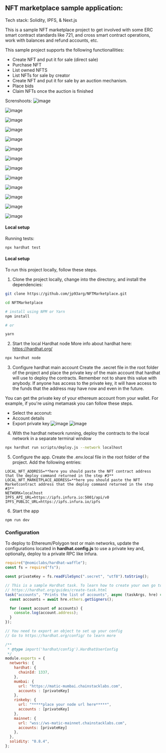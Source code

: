 ## NFT marketplace sample application:
Tech stack: 
Solidity, IPFS, & Next.js

This is a sample NFT marketplace project to get involved with some ERC smart contract standards like 721, and cross smart contract operations, work with balances and refund accounts, etc.

This sample project supports the following functionallities:
* Create NFT and put it for sale (direct sale)
* Purchase NFT
* List owned NFTS
* List NFTs for sale by creator
* Create NFT and put it for sale by an auction mechanism.
* Place bids
* Claim NFTs once the auction is finished

Screnshoots:
![image](https://user-images.githubusercontent.com/33181203/143785151-08ec5d94-deb9-4aa8-a1b4-ca4f1c31af49.png)

![image](https://user-images.githubusercontent.com/33181203/143785183-33fa13cb-cd67-4a1b-847a-31c1f3a01963.png)

![image](https://user-images.githubusercontent.com/33181203/143785186-834059c5-07a6-440d-8a39-24352f16049b.png)

![image](https://user-images.githubusercontent.com/33181203/143785193-65e00bda-8299-43d2-8418-9f5faef7af6e.png)

![image](https://user-images.githubusercontent.com/33181203/143785238-5e1efd00-ada6-43eb-ba8b-c9474dc2b9fc.png)

![image](https://user-images.githubusercontent.com/33181203/143785244-b3734164-08c0-48b6-9b44-53369b502143.png)

![image](https://user-images.githubusercontent.com/33181203/143785250-93df2c75-d97a-4033-b70e-ea40345c1330.png)

![image](https://user-images.githubusercontent.com/33181203/143785257-2b0a1d21-f07f-4731-8330-cae09b6569ff.png)

![image](https://user-images.githubusercontent.com/33181203/143785265-77fe7e1a-8db5-4664-b07f-026dab2636b8.png)

![image](https://user-images.githubusercontent.com/33181203/143785268-365d1b0f-7f2f-4fa8-bfae-1140c5054cf1.png)

![image](https://user-images.githubusercontent.com/33181203/143785272-e2471168-6fab-434a-b56e-a754425c8d2d.png)

![image](https://user-images.githubusercontent.com/33181203/143785279-5fdfaf1b-737b-45bc-a7ca-1ec76b87cbac.png)

![image](https://user-images.githubusercontent.com/33181203/143785308-cc06f97e-1d84-447f-9383-370e24e7a7fa.png)


#### Local setup
Running tests:
```sh
npx hardhat test
```

#### Local setup

To run this project locally, follow these steps.

1. Clone the project locally, change into the directory, and install the dependencies:

```sh
git clone https://github.com/jp93arg/NFTMarketplace.git

cd NFTMarketplace

# install using NPM or Yarn
npm install

# or

yarn
```

2. Start the local Hardhat node
More info about hardhat here: https://hardhat.org/

```sh
npx hardhat node
```

3. Configure hardhat main account
Create the .secret file in the root folder of the project and place the private key of the main account that hardhat will use to deploy the contracts.
Remember not to share this value with anybody. If anyone has access to the private key, it will have access to the funds that the address may have now and even in the future.

You can get the private key of your ethereum account from your wallet.
For example, if you're using metamask you can follow these steps.
- Select the acconut:
- Account details
- Export private key
![image](https://user-images.githubusercontent.com/33181203/143784954-797bd7ea-f644-42b9-8bd9-da6501ef012d.png)
![image](https://user-images.githubusercontent.com/33181203/143784969-115791eb-867b-4087-98e0-165ec420b3ff.png)



4. With the hardhat network running, deploy the contracts to the local network in a separate terminal window

```sh
npx hardhat run scripts/deploy.js --network localhost
```
5. Configure the app.
Create the .env.local file in the root folder of the project.
Add the following entries:
```
LOCAL_NFT_ADDRESS=**here you should paste the NFT contract address that the deploy command returned in the step #3**
LOCAL_NFT_MARKETPLACE_ADDRESS=**here you should paste the NFT Marketcontract address that the deploy command returned in the step #3**
NETWORK=localhost
IPFS_API_URL=https://ipfs.infura.io:5001/api/v0
IPFS_PUBLIC_URL=https://ipfs.infura.io/ipfs
```

6. Start the app

```
npm run dev
```

### Configuration

To deploy to Ethereum/Polygon test or main networks, update the configurations located in __hardhat.config.js__ to use a private key and, optionally, deploy to a private RPC like Infura.

```javascript
require("@nomiclabs/hardhat-waffle");
const fs = require("fs");

const privateKey = fs.readFileSync(".secret", "utf8").toString();

// This is a sample Hardhat task. To learn how to create your own go to
// https://hardhat.org/guides/create-task.html
task("accounts", "Prints the list of accounts", async (taskArgs, hre) => {
  const accounts = await hre.ethers.getSigners();

  for (const account of accounts) {
    console.log(account.address);
  }
});

// You need to export an object to set up your config
// Go to https://hardhat.org/config/ to learn more

/**
 * @type import('hardhat/config').HardhatUserConfig
 */
module.exports = {
  networks: {
    hardhat: {
      chainId: 1337,
    },
    mumbai: {
      url: "https://matic-mumbai.chainstacklabs.com",
      accounts : [privateKey]
    },
    rinkeby: {
      url: "*****place your node url here*****",
      accounts : [privateKey]
    },
    mainnet: {
      url: "wss://ws-matic-mainnet.chainstacklabs.com",
      accounts: [privateKey]
    },
  },
  solidity: "0.8.4",
};

```
